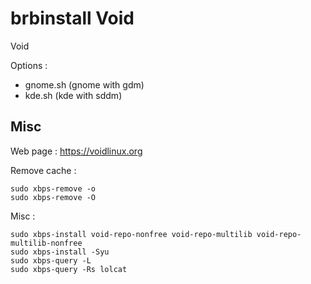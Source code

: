 # brbinstall Void
Void

Options :  
- gnome.sh (gnome with gdm)
- kde.sh (kde with sddm)

## Misc

Web page : https://voidlinux.org  

Remove cache :  
```
sudo xbps-remove -o
sudo xbps-remove -O
```
Misc :  
```
sudo xbps-install void-repo-nonfree void-repo-multilib void-repo-multilib-nonfree
sudo xbps-install -Syu
sudo xbps-query -L
sudo xbps-query -Rs lolcat
```

